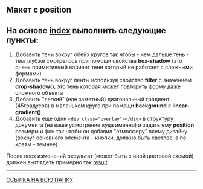 ## Макет с position

## На основе [index](./index.html) выполнить следующие пункты:

1. Добавить тени вокруг обейх кругов так чтобы - чем дальше тень - тем глубже смотрелось при помощи свойства **box-shadow** (это очень примитивный вариант тени который не работает с сложными формами)
2. Добавить тень вокруг ленты используя свойство **filter** с значением **drop-shadow()**, это тень которая может повторить форму даже сложного объекта
3. Добавить "легкий" (еле заметный) диагональный градиент (45градусов) в маленьком круге при помощи **background** с **linear-gradient()**
4. Добавить еще один ```<div class="overlay"></div>``` в структуру документа (на ваше усмотрение куда именно) и задать ему **position** размеры и фон так чтобы он добавил "атмосферу" всему дизайну (вокруг основного элемента - кнопки, должно быть светлее, а по краям - темнее)

После всех изменений результат (может быть с иной цветовой схемой) должен выглядеть примерно так [result](result.png)

---

[ССЫЛКА НА ВСЮ ПАПКУ](./) 